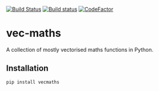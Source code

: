 [![Build Status](https://travis-ci.org/aplowman/vec-maths.svg?branch=master)](https://travis-ci.org/aplowman/vec-maths)
[![Build status](https://ci.appveyor.com/api/projects/status/m3qak8yixyv6q154/branch/master?svg=true)](https://ci.appveyor.com/project/aplowman/vec-maths/branch/master)
[![CodeFactor](https://www.codefactor.io/repository/github/aplowman/vec-maths/badge/master)](https://www.codefactor.io/repository/github/aplowman/vec-maths/overview/master)

# vec-maths
A collection of mostly vectorised maths functions in Python.

## Installation
`pip install vecmaths`

